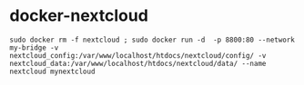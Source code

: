 # docker-nextcloud

`sudo docker rm -f nextcloud ; sudo docker run -d  -p 8800:80 --network my-bridge -v nextcloud_config:/var/www/localhost/htdocs/nextcloud/config/ -v nextcloud_data:/var/www/localhost/htdocs/nextcloud/data/ --name nextcloud mynextcloud`
